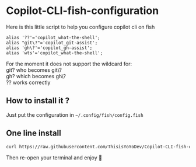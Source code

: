 # Copilot-CLI-fish-configuration
Here is this little script to help you configure copilot cli on fish

```
alias '??'='copilot_what-the-shell';
alias "git\?"='copilot_git-assist';
alias 'gh\?'='copilot_gh-assist';
alias 'wts'='copilot_what-the-shell';
```

For the moment it does not support the wildcard for:\
git? who becomes git\\?\
gh? which becomes gh\\?\
?? works correctly


## How to install it ?

Just put the configuration in `~/.config/fish/config.fish`



## One line install

```sh
curl https://raw.githubusercontent.com/ThisisYoYoDev/Copilot-CLI-fish-configuration/f741dfca21822419a9c344d7ec9516465f7bac5a/copilot_cli.fish >> ~/.config/fish/config.fish
```

Then re-open your terminal and enjoy 🎊
